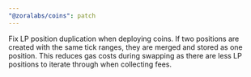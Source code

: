 ```yaml
---
"@zoralabs/coins": patch
---
```


Fix LP position duplication when deploying coins.  If two positions are created with the same tick ranges, they are merged and stored as one position.  This reduces gas costs during swapping as there are less LP positions to iterate through when collecting fees.